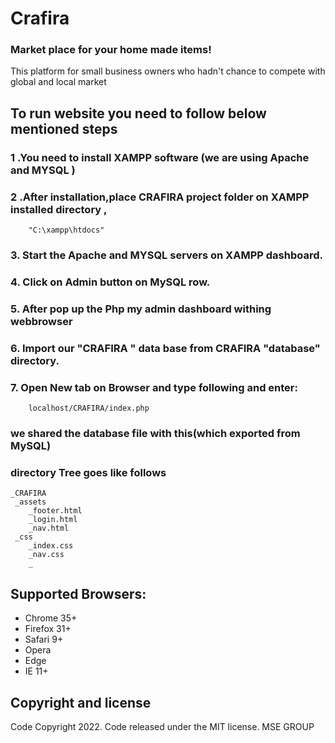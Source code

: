 <h1 class='center'>Crafira </h1>
<h3 class='center'>Market place for your home made items! </h3>

<p>This platform for small business owners who hadn't chance to compete with global and local market</p>


## To run website you need to follow below mentioned steps

### 1 .You need to install XAMPP software (we are using Apache and MYSQL )
### 2 .After installation,place CRAFIRA project folder on  XAMPP installed directory , 
        "C:\xampp\htdocs"
### 3. Start the Apache and MYSQL servers on XAMPP dashboard.
### 4. Click on Admin button on MySQL row.
### 5. After pop up the Php my admin dashboard withing webbrowser
### 6. Import our "CRAFIRA " data base from CRAFIRA "database" directory.
### 7. Open New tab on Browser and type following and enter:
        localhost/CRAFIRA/index.php

### we shared the database file with this(which exported from MySQL)

### directory Tree goes like follows

    _CRAFIRA
     _assets
        _footer.html
        _login.html
        _nav.html
     _css
        _index.css
        _nav.css
        _
     

## Supported Browsers:
- Chrome 35+
- Firefox 31+
- Safari 9+
- Opera
- Edge
- IE 11+



## Copyright and license
Code Copyright 2022. Code released under the MIT license.
MSE GROUP 

